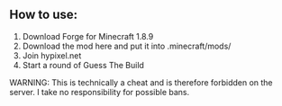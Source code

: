 ## How to use:
1. Download Forge for Minecraft 1.8.9
2. Download the mod here and put it into .minecraft/mods/
3. Join hypixel.net
4. Start a round of Guess The Build

WARNING: This is technically a cheat and is therefore forbidden on the server. I take no responsibility for possible bans.
